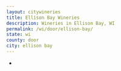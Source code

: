 ```yaml
---
layout: citywineries
title: Ellison Bay Wineries
description: Wineries in Ellison Bay, WI
permalink: /wi/door/ellison-bay/
state: wi
county: door
city: ellison bay
---
```

-
